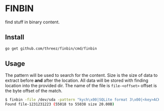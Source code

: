 # FINBIN

find stuff in binary content.

## Install

```sh
go get github.com/threez/finbin/cmd/finbin
```

## Usage

The pattern will be used to search for the content. Size is
the size of data to extract before **and** after the location.
All data will be stored with finding location into the provided
dir. The name of the file is `file-<offset>` offset is the byte
offset of the match.

```sh
$ finbin -file /dev/sda -pattern "kych\x00|SQLite format 3\x00|<key>ACKeychainItemVersion</key>" -size 10B -dir found
Found file-1231231223 (55018 to 55038 size 20.00B)
```
